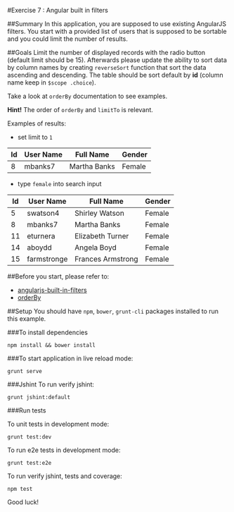 #Exercise 7 : Angular built in filters

##Summary
In this application, you are supposed to use existing AngularJS filters. You start with a provided list of users that is supposed to be sortable and you 
could limit the number of results. 

##Goals
Limit the number of displayed records with the radio button (default limit should be 15). Afterwards please update the ability to sort data by column names 
by creating `reverseSort` function that sort the data ascending and descending. The table should be sort default by **id** (column name keep in `$scope
.choice`).
 
Take a look at `orderBy` documentation to see examples.

  
**Hint!**
The order of `orderBy` and `limitTo` is relevant.
  
Examples of results:

* set limit to `1`

| Id | User Name | Full Name    | Gender |
|----|-----------|--------------|--------|
| 8  | mbanks7   | Martha Banks | Female |

* type `female` into search input

| Id | User Name  | Full Name        | Gender |
|----|------------|------------------|--------|
| 5  | swatson4   | Shirley Watson   | Female |
| 8  | mbanks7    | Martha Banks     | Female |
| 11 | eturnera   | Elizabeth Turner | Female |
| 14 | aboydd     | Angela Boyd      | Female |
| 15 | farmstronge|Frances Armstrong | Female |

##Before you start, please refer to:
* [angularjs-built-in-filters](https://egghead.io/lessons/angularjs-built-in-filters)
* [orderBy](https://docs.angularjs.org/api/ng/filter/orderBy)

##Setup
 You should have `npm`, `bower`, `grunt-cli`  packages installed to run this example.
 
###To install dependencies 

    npm install && bower install


###To start application in live reload mode:

    grunt serve
    
###Jshint
To run verify jshint:
    
    grunt jshint:default

###Run tests

To unit tests in development mode:
    
    grunt test:dev
    
To run e2e tests in development mode:

    grunt test:e2e

To run verify jshint, tests and coverage:

    npm test

Good luck!
